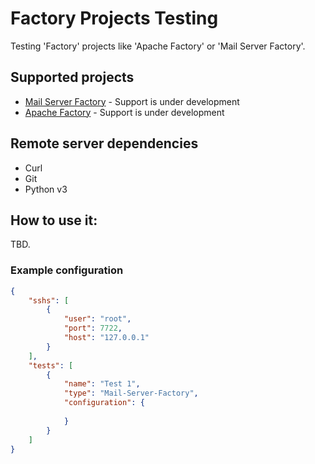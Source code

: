 # Factory Projects Testing

Testing 'Factory' projects like 'Apache Factory' or 'Mail Server Factory'.

## Supported projects

- [Mail Server Factory](https://github.com/milos85vasic/Mail-Server-Factory) - Support is under development
- [Apache Factory](https://github.com/milos85vasic/Apache-Factory) - Support is under development

## Remote server dependencies

- Curl
- Git
- Python v3

## How to use it:

TBD.

### Example configuration

```json
{
    "sshs": [
        {
            "user": "root",
            "port": 7722,
            "host": "127.0.0.1"
        }
    ],
    "tests": [
        {
            "name": "Test 1",
            "type": "Mail-Server-Factory",
            "configuration": {
                
            }
        }
    ]
}
```

